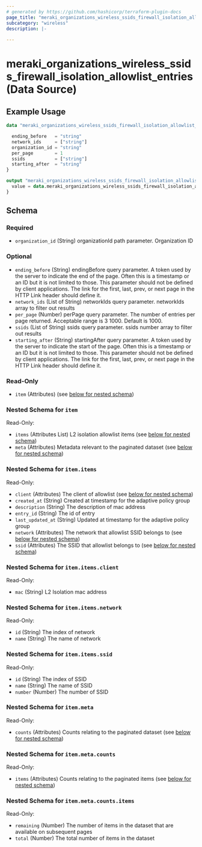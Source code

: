```yaml
---
# generated by https://github.com/hashicorp/terraform-plugin-docs
page_title: "meraki_organizations_wireless_ssids_firewall_isolation_allowlist_entries Data Source - terraform-provider-meraki"
subcategory: "wireless"
description: |-
  
---
```


# meraki_organizations_wireless_ssids_firewall_isolation_allowlist_entries (Data Source)



## Example Usage

```terraform
data "meraki_organizations_wireless_ssids_firewall_isolation_allowlist_entries" "example" {

  ending_before   = "string"
  network_ids     = ["string"]
  organization_id = "string"
  per_page        = 1
  ssids           = ["string"]
  starting_after  = "string"
}

output "meraki_organizations_wireless_ssids_firewall_isolation_allowlist_entries_example" {
  value = data.meraki_organizations_wireless_ssids_firewall_isolation_allowlist_entries.example.item
}
```

<!-- schema generated by tfplugindocs -->
## Schema

### Required

- `organization_id` (String) organizationId path parameter. Organization ID

### Optional

- `ending_before` (String) endingBefore query parameter. A token used by the server to indicate the end of the page. Often this is a timestamp or an ID but it is not limited to those. This parameter should not be defined by client applications. The link for the first, last, prev, or next page in the HTTP Link header should define it.
- `network_ids` (List of String) networkIds query parameter. networkIds array to filter out results
- `per_page` (Number) perPage query parameter. The number of entries per page returned. Acceptable range is 3 1000. Default is 1000.
- `ssids` (List of String) ssids query parameter. ssids number array to filter out results
- `starting_after` (String) startingAfter query parameter. A token used by the server to indicate the start of the page. Often this is a timestamp or an ID but it is not limited to those. This parameter should not be defined by client applications. The link for the first, last, prev, or next page in the HTTP Link header should define it.

### Read-Only

- `item` (Attributes) (see [below for nested schema](#nestedatt--item))

<a id="nestedatt--item"></a>
### Nested Schema for `item`

Read-Only:

- `items` (Attributes List) L2 isolation allowlist items (see [below for nested schema](#nestedatt--item--items))
- `meta` (Attributes) Metadata relevant to the paginated dataset (see [below for nested schema](#nestedatt--item--meta))

<a id="nestedatt--item--items"></a>
### Nested Schema for `item.items`

Read-Only:

- `client` (Attributes) The client of allowlist (see [below for nested schema](#nestedatt--item--items--client))
- `created_at` (String) Created at timestamp for the adaptive policy group
- `description` (String) The description of mac address
- `entry_id` (String) The id of entry
- `last_updated_at` (String) Updated at timestamp for the adaptive policy group
- `network` (Attributes) The network that allowlist SSID belongs to (see [below for nested schema](#nestedatt--item--items--network))
- `ssid` (Attributes) The SSID that allowlist belongs to (see [below for nested schema](#nestedatt--item--items--ssid))

<a id="nestedatt--item--items--client"></a>
### Nested Schema for `item.items.client`

Read-Only:

- `mac` (String) L2 Isolation mac address


<a id="nestedatt--item--items--network"></a>
### Nested Schema for `item.items.network`

Read-Only:

- `id` (String) The index of network
- `name` (String) The name of network


<a id="nestedatt--item--items--ssid"></a>
### Nested Schema for `item.items.ssid`

Read-Only:

- `id` (String) The index of SSID
- `name` (String) The name of SSID
- `number` (Number) The number of SSID



<a id="nestedatt--item--meta"></a>
### Nested Schema for `item.meta`

Read-Only:

- `counts` (Attributes) Counts relating to the paginated dataset (see [below for nested schema](#nestedatt--item--meta--counts))

<a id="nestedatt--item--meta--counts"></a>
### Nested Schema for `item.meta.counts`

Read-Only:

- `items` (Attributes) Counts relating to the paginated items (see [below for nested schema](#nestedatt--item--meta--counts--items))

<a id="nestedatt--item--meta--counts--items"></a>
### Nested Schema for `item.meta.counts.items`

Read-Only:

- `remaining` (Number) The number of items in the dataset that are available on subsequent pages
- `total` (Number) The total number of items in the dataset
